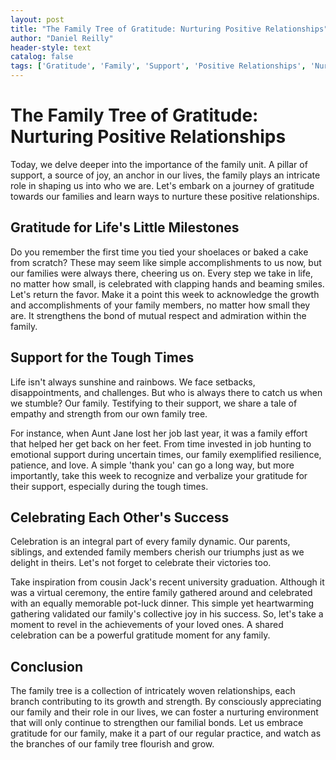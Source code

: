 ```yaml
---
layout: post
title: "The Family Tree of Gratitude: Nurturing Positive Relationships"
author: "Daniel Reilly"
header-style: text
catalog: false
tags: ['Gratitude', 'Family', 'Support', 'Positive Relationships', 'Nurturing', 'Celebration', 'Life Milestones']
---
```


# The Family Tree of Gratitude: Nurturing Positive Relationships

Today, we delve deeper into the importance of the family unit. A pillar of support, a source of joy, an anchor in our lives, the family plays an intricate role in shaping us into who we are. Let's embark on a journey of gratitude towards our families and learn ways to nurture these positive relationships.

## Gratitude for Life's Little Milestones

Do you remember the first time you tied your shoelaces or baked a cake from scratch? These may seem like simple accomplishments to us now, but our families were always there, cheering us on. Every step we take in life, no matter how small, is celebrated with clapping hands and beaming smiles. Let's return the favor. Make it a point this week to acknowledge the growth and accomplishments of your family members, no matter how small they are. It strengthens the bond of mutual respect and admiration within the family.

## Support for the Tough Times

Life isn't always sunshine and rainbows. We face setbacks, disappointments, and challenges. But who is always there to catch us when we stumble? Our family. Testifying to their support, we share a tale of empathy and strength from our own family tree.

For instance, when Aunt Jane lost her job last year, it was a family effort that helped her get back on her feet. From time invested in job hunting to emotional support during uncertain times, our family exemplified resilience, patience, and love. A simple 'thank you' can go a long way, but more importantly, take this week to recognize and verbalize your gratitude for their support, especially during the tough times.

## Celebrating Each Other's Success

Celebration is an integral part of every family dynamic. Our parents, siblings, and extended family members cherish our triumphs just as we delight in theirs. Let's not forget to celebrate their victories too.

Take inspiration from cousin Jack's recent university graduation. Although it was a virtual ceremony, the entire family gathered around and celebrated with an equally memorable pot-luck dinner. This simple yet heartwarming gathering validated our family's collective joy in his success. So, let's take a moment to revel in the achievements of your loved ones. A shared celebration can be a powerful gratitude moment for any family.

## Conclusion

The family tree is a collection of intricately woven relationships, each branch contributing to its growth and strength. By consciously appreciating our family and their role in our lives, we can foster a nurturing environment that will only continue to strengthen our familial bonds. Let us embrace gratitude for our family, make it a part of our regular practice, and watch as the branches of our family tree flourish and grow.
